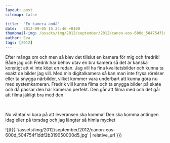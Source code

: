 ```yaml
---
layout: post
sitemap: false

title:  "En kamera ändå"
date:   2012-09-05 15:34:46 +0100
thumbnail-img: /assets/img/2012/september/2012/canon-eos-600d_504754f1ddf2b319050000d5.jpg
author: Eva
tags: [2012]
---
```


Efter många om och men så blev det tillslut en kamera för mig och fredrik! Både jag och Fredrik har behov utav en bra kamera så det är kanska konstigt att vi inte köpt en redan. Jag vill ha fina kvalitetsbilder och kunna ta exakt de bilder jag vill. Med min digitalkamera så kan man inte frysa rörelser eller ta snygga närbilder, vilket kommer vara underbart att kunna göra nu med systemkameran. Fredrik vill kunna filma och ta snygga bilder på skate och då passar den här kameran perfekt. Den går att filma med och det går att filma jäkligt bra med den. 




 




Nu väntar vi bara på att leveransen ska komma! Den ska komma antingen idag eller på torsdag och jag längtar så himla mycket

![]({{ '/assets/img/2012/september/2012/canon-eos-600d_504754f1ddf2b319050000d5.jpg'  | relative_url }})

